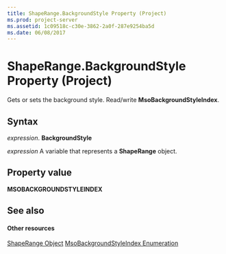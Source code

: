 ```yaml
---
title: ShapeRange.BackgroundStyle Property (Project)
ms.prod: project-server
ms.assetid: 1c09518c-c30e-3862-2a0f-287e9254ba5d
ms.date: 06/08/2017
---
```



# ShapeRange.BackgroundStyle Property (Project)
Gets or sets the background style. Read/write  **MsoBackgroundStyleIndex**.

## Syntax

 _expression_. **BackgroundStyle**

 _expression_ A variable that represents a **ShapeRange** object.


## Property value

 **MSOBACKGROUNDSTYLEINDEX**


## See also


#### Other resources


[ShapeRange Object](shaperange-object-project.md)
[MsoBackgroundStyleIndex Enumeration](http://msdn.microsoft.com/en-us/library/office/ff862530%28v=office.15%29)
